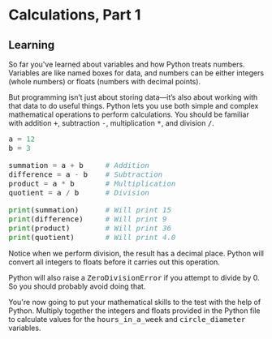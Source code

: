 <style>
code, pre {
  font-size: 0.9rem;
}
</style>

# Calculations, Part 1

## Learning
So far you've learned about variables and how Python treats numbers. Variables are like named boxes for data, and numbers can be either integers (whole numbers) or floats (numbers with decimal points).

But programming isn’t just about storing data—it’s also about working with that data to do useful things. Python lets you use both simple and complex mathematical operations to perform calculations. You should be familiar with addition ```+```, subtraction ```-```, multiplication ```*```, and division ```/```.

```python
a = 12
b = 3

summation = a + b     # Addition
difference = a - b    # Subtraction
product = a * b       # Multiplication
quotient = a / b      # Division

print(summation)      # Will print 15
print(difference)     # Will print 9
print(product)        # Will print 36
print(quotient)       # Will print 4.0
```

Notice when we perform division, the result has a decimal place. Python will convert all integers to floats before it carries out this operation.

Python will also raise a ```ZeroDivisionError``` if you attempt to divide by 0. So you should probably avoid doing that.

You're now going to put your mathematical skills to the test with the help of Python. Multiply together the integers and floats provided in the Python file to calculate values for the ```hours_in_a_week``` and ```circle_diameter``` variables.